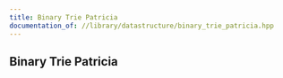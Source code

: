 ```yaml
---
title: Binary Trie Patricia
documentation_of: //library/datastructure/binary_trie_patricia.hpp
---
```

## Binary Trie Patricia